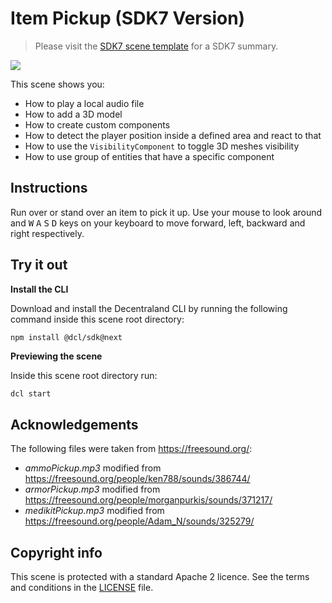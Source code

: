 # Item Pickup (SDK7 Version)

> Please visit the [SDK7 scene template](https://github.com/decentraland/sdk7-scene-template) for a SDK7 summary.

![](screenshots/item-pickup.gif)

This scene shows you:

- How to play a local audio file
- How to add a 3D model
- How to create custom components
- How to detect the player position inside a defined area and react to that
- How to use the `VisibilityComponent` to toggle 3D meshes visibility
- How to use group of entities that have a specific component

## Instructions
Run over or stand over an item to pick it up. Use your mouse to look around and <kbd>W</kbd> <kbd>A</kbd> <kbd>S</kbd> <kbd>D</kbd> keys on your keyboard to move forward, left, backward and right respectively.

## Try it out

**Install the CLI**

Download and install the Decentraland CLI by running the following command inside this scene root directory:

```bash
npm install @dcl/sdk@next
```

**Previewing the scene**

Inside this scene root directory run:

```
dcl start
```

## Acknowledgements
The following files were taken from https://freesound.org/:

- _ammoPickup.mp3_ modified from https://freesound.org/people/ken788/sounds/386744/
- _armorPickup.mp3_ modified from https://freesound.org/people/morganpurkis/sounds/371217/
- _medikitPickup.mp3_ modified from https://freesound.org/people/Adam_N/sounds/325279/

## Copyright info

This scene is protected with a standard Apache 2 licence. See the terms and conditions in the [LICENSE](/LICENSE) file.